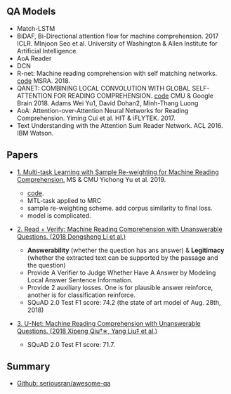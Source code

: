 ## QA Models
- Match-LSTM
- BiDAF, Bi-Directional attention flow for machine comprehension. 2017 ICLR. MInjoon Seo et al. University of Washington & Allen Institute for Artificial Intelligence.
- AoA Reader
- DCN
- R-net: Machine reading comprehension with self matching networks. [code](https://github.com/HKUST-KnowComp/R-Net) MSRA. 2018.
- QANET: COMBINING LOCAL CONVOLUTION WITH GLOBAL SELF-ATTENTION FOR READING COMPREHENSION. [code](https://github.com/NLPLearn/QANet) CMU & Google Brain 2018.  Adams Wei Yu1, David Dohan2, Minh-Thang Luong
- AoA: Attention-over-Attention Neural Networks for Reading Comprehension. Yiming Cui et al. HIT & iFLYTEK. 2017. 
- Text Understanding with the Attention Sum Reader Network. ACL 2016. IBM Watson. 


## Papers
- [1. Multi-task Learning with Sample Re-weighting for Machine Reading Comprehension.]() MS & CMU Yichong Yu et al. 2019.
    - [code](https://github.com/xycforgithub/MultiTask-MRC). 
    - MTL-task applied to MRC
    - sample re-weighting scheme. add corpus similarity to final loss.
    - model is complicated.
    
- [2. Read + Verify: Machine Reading Comprehension with Unanswerable Questions. (2018 Dongsheng Li et al.)](https://arxiv.org/abs/1808.05759)
    - **Answerability** (whether the question has ans answer) & **Legitimacy** (whether the extracted text can be supported by the passage and the question)
    - Provide A Verifier to Judge Whether Have A Answer by  Modeling Local Answer Sentence Information.
    - Provide 2 auxiliary losses. One is for plausible answer reinforce, another is for classification reinforce.
    - SQuAD 2.0 Test F1 score: 74.2 (the state of art model of Aug. 28th, 2018)

- [3. U-Net: Machine Reading Comprehension with Unanswerable Questions. (2018 Xipeng Qiu†∗, Yang Liu‡ et al.)](https://arxiv.org/abs/1810.06638)
    - SQuAD 2.0 Test F1 score: 71.7.
    

## Summary
- [Github: seriousran/awesome-qa](https://github.com/seriousran/awesome-qa)